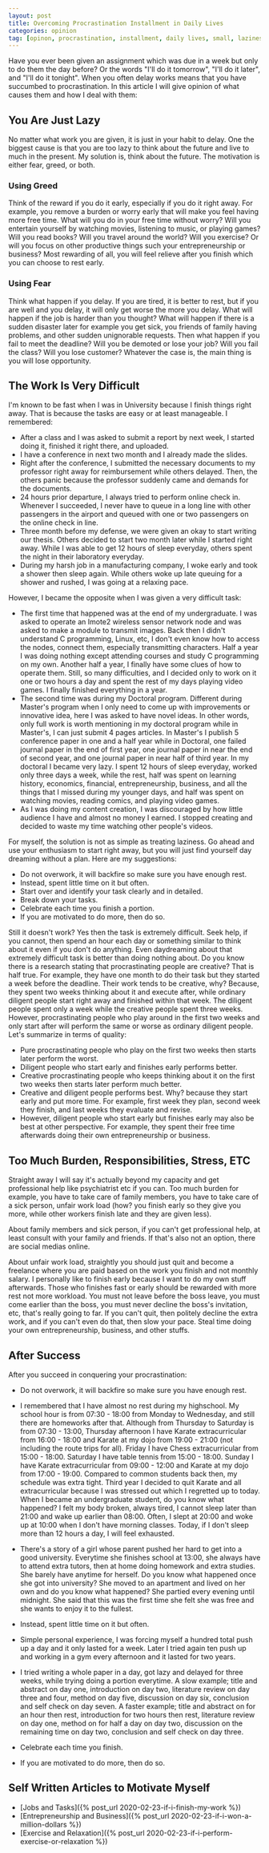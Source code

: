 ```yaml
---
layout: post
title: Overcoming Procrastination Installment in Daily Lives
categories: opinion
tag: [opinon, procrastination, installment, daily lives, small, laziness, greed, fear, present, future, motivation, stress, burden, overwork]
---
```


Have you ever been given an assignment which was due in a week but only to do them the day before? Or the words "I'll do it tomorrow", "I'll do it later", and "I'll do it tonight". When you often delay works means that you have succumbed to procrastination. In this article I will give opinion of what causes them and how I deal with them:

## You Are Just Lazy

No matter what work you are given, it is just in your habit to delay. One the biggest cause is that you are too lazy to think about the future and live to much in the present. My solution is, think about the future. The motivation is either fear, greed, or both.

### Using Greed

Think of the reward if you do it early, especially if you do it right away. For example, you remove a burden or worry early that will make you feel having more free time. What will you do in your free time without worry? Will you entertain yourself by watching movies, listening to music, or playing games? Will you read books? Will you travel around the world? Will you exercise? Or will you focus on other productive things such your entrepreneurship or business? Most rewarding of all, you will feel relieve after you finish which you can choose to rest early.

### Using Fear

Think what happen if you delay. If you are tired, it is better to rest, but if you are well and you delay, it will only get worse the more you delay. What will happen if the job is harder than you thought? What will happen if there is a sudden disaster later for example you get sick, you friends of family having problems, and other sudden unignorable requests. Then what happen if you fail to meet the deadline? Will you be demoted or lose your job? Will you fail the class? Will you lose customer? Whatever the case is, the main thing is you will lose opportunity.

## The Work Is Very Difficult

I'm known to be fast when I was in University because I finish things right away. That is because the tasks are easy or at least manageable. I remembered:

*   After a class and I was asked to submit a report by next week, I started doing it, finished it right there, and uploaded.
*   I have a conference in next two month and I already made the slides.
*   Right after the conference, I submitted the necessary documents to my professor right away for reimbursement while others delayed. Then, the others panic because the professor suddenly came and demands for the documents.
*   24 hours prior departure, I always tried to perform online check in. Whenever I succeeded, I never have to queue in a long line with other passengers in the airport and queued with one or two passengers on the online check in line.
*   Three month before my defense, we were given an okay to start writing our thesis. Others decided to start two month later while I started right away. While I was able to get 12 hours of sleep everyday, others spent the night in their laboratory everyday.
*   During my harsh job in a manufacturing company, I woke early and took a shower then sleep again. While others woke up late queuing for a shower and rushed, I was going at a relaxing pace.

However, I became the opposite when I was given a very difficult task:

*   The first time that happened was at the end of my undergraduate. I was asked to operate an Imote2 wireless sensor network node and was asked to make a module to transmit images. Back then I didn't understand C programming, Linux, etc, I don't even know how to access the nodes, connect them, especially transmitting characters. Half a year I was doing nothing except attending courses and study C programming on my own. Another half a year, I finally have some clues of how to operate them. Still, so many difficulties, and I decided only to work on it one or two hours a day and spent the rest of my days playing video games. I finally finished everything in a year.
*   The second time was during my Doctoral program. Different during Master's program when I only need to come up with improvements or innovative idea, here I was asked to have novel ideas. In other words, only full work is worth mentioning in my doctoral program while in Master's, I can just submit 4 pages articles. In Master's I publish 5 conference paper in one and a half year while in Doctoral, one failed journal paper in the end of first year, one journal paper in near the end of second year, and one journal paper in near half of third year. In my doctoral I became very lazy. I spent 12 hours of sleep everyday, worked only three days a week, while the rest, half was spent on learning history, economics, financial, entrepreneurship, business, and all the things that I missed during my younger days, and half was spent on watching movies, reading comics, and playing video games.
*   As I was doing my content creation, I was discouraged by how little audience I have and almost no money I earned. I stopped creating and decided to waste my time watching other people's videos.

For myself, the solution is not as simple as treating laziness. Go ahead and use your enthusiasm to start right away, but you will just find yourself day dreaming without a plan. Here are my suggestions:

*   Do not overwork, it will backfire so make sure you have enough rest.
*   Instead, spent little time on it but often.
*   Start over and identify your task clearly and in detailed.
*   Break down your tasks.
*   Celebrate each time you finish a portion.
*   If you are motivated to do more, then do so.

Still it doesn't work? Yes then the task is extremely difficult. Seek help, if you cannot, then spend an hour each day or something similar to think about it even if you don't do anything. Even daydreaming about that extremely difficult task is better than doing nothing about. Do you know there is a research stating that procrastinating people are creative? That is half true. For example, they have one month to do their task but they started a week before the deadline. Their work tends to be creative, why? Because, they spent two weeks thinking about it and execute after, while ordinary diligent people start right away and finished within that week. The diligent people spent only a week while the creative people spent three weeks. However, procrastinating people who play around in the first two weeks and only start after will perform the same or worse as ordinary diligent people. Let's summarize in terms of quality:

*   Pure procrastinating people who play on the first two weeks then starts later perform the worst.
*   Diligent people who start early and finishes early performs better.
*   Creative procrastinating people who keeps thinking about it on the first two weeks then starts later perform much better.
*   Creative and diligent people performs best. Why? because they start early and put more time. For example, first week they plan, second week they finish, and last weeks they evaluate and revise.
*   However, diligent people who start early but finishes early may also be best at other perspective. For example, they spent their free time afterwards doing their own entrepreneurship or business.

## Too Much Burden, Responsibilities, Stress, ETC

Straight away I will say it's actually beyond my capacity and get professional help like psychiatrist etc if you can. Too much burden for example, you have to take care of family members, you have to take care of a sick person, unfair work load (how? you finish early so they give you more, while other workers finish late and they are given less).

About family members and sick person, if you can't get professional help, at least consult with your family and friends. If that's also not an option, there are social medias online.

About unfair work load, straightly you should just quit and become a freelance where you are paid based on the work you finish and not monthly salary. I personally like to finish early because I want to do my own stuff afterwards. Those who finishes fast or early should be rewarded with more rest not more workload. You must not leave before the boss leave, you must come earlier than the boss, you must never decline the boss's invitation, etc, that's really going to far. If you can't quit, then politely decline the extra work, and if you can't even do that, then slow your pace. Steal time doing your own entrepreneurship, business, and other stuffs.

## After Success

After you succeed in conquering your procrastination:

*   Do not overwork, it will backfire so make sure you have enough rest.

*   I remembered that I have almost no rest during my highschool. My school hour is from 07:30 - 18:00 from Monday to Wednesday, and still there are homeworks after that. Although from Thursday to Saturday is from 07:30 - 13:00, Thursday afternoon I have Karate extracurricular from 16:00 - 18:00 and Karate at my dojo from 19:00 - 21:00 (not including the route trips for all). Friday I have Chess extracurricular from 15:00 - 18:00\. Saturday I have table tennis from 15:00 - 18:00\. Sunday I have Karate extracurricular from 09:00 - 12:00 and Karate at my dojo from 17:00 - 19:00\. Compared to common students back then, my schedule was extra tight. Third year I decided to quit Karate and all extracurricular because I was stressed out which I regretted up to today. When I became an undergraduate student, do you know what happened? I felt my body broken, always tired, I cannot sleep later than 21:00 and wake up earlier than 08:00\. Often, I slept at 20:00 and woke up at 10:00 when I don't have morning classes. Today, if I don't sleep more than 12 hours a day, I will feel exhausted.
*   There's a story of a girl whose parent pushed her hard to get into a good university. Everytime she finishes school at 13:00, she always have to attend extra tutors, then at home doing homework and extra studies. She barely have anytime for herself. Do you know what happened once she got into university? She moved to an apartment and lived on her own and do you know what happened? She partied every evening until midnight. She said that this was the first time she felt she was free and she wants to enjoy it to the fullest.

*   Instead, spent little time on it but often.

*   Simple personal experience, I was forcing myself a hundred total push up a day and it only lasted for a week. Later I tried again ten push up and working in a gym every afternoon and it lasted for two years.
*   I tried writing a whole paper in a day, got lazy and delayed for three weeks, while trying doing a portion everytime. A slow example; title and abstract on day one, introduction on day two, literature review on day three and four, method on day five, discussion on day six, conclusion and self check on day seven. A faster example; title and abstract on for an hour then rest, introduction for two hours then rest, literature review on day one, method on for half a day on day two, discussion on the remaining time on day two, conclusion and self check on day three.

*   Celebrate each time you finish.
*   If you are motivated to do more, then do so.

## Self Written Articles to Motivate Myself

*   [Jobs and Tasks]({% post_url 2020-02-23-if-i-finish-my-work %})
*   [Entrepreneurship and Business]({% post_url 2020-02-23-if-i-won-a-million-dollars %})
*   [Exercise and Relaxation]({% post_url 2020-02-23-if-i-perform-exercise-or-relaxation %})